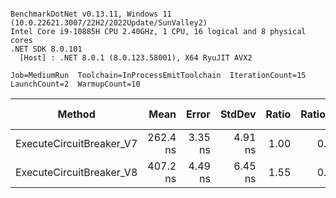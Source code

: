 ```

BenchmarkDotNet v0.13.11, Windows 11 (10.0.22621.3007/22H2/2022Update/SunValley2)
Intel Core i9-10885H CPU 2.40GHz, 1 CPU, 16 logical and 8 physical cores
.NET SDK 8.0.101
  [Host] : .NET 8.0.1 (8.0.123.58001), X64 RyuJIT AVX2

Job=MediumRun  Toolchain=InProcessEmitToolchain  IterationCount=15  
LaunchCount=2  WarmupCount=10  

```
| Method                   | Mean     | Error   | StdDev  | Ratio | RatioSD | Gen0   | Allocated | Alloc Ratio |
|------------------------- |---------:|--------:|--------:|------:|--------:|-------:|----------:|------------:|
| ExecuteCircuitBreaker_V7 | 262.4 ns | 3.35 ns | 4.91 ns |  1.00 |    0.00 | 0.0601 |     504 B |        1.00 |
| ExecuteCircuitBreaker_V8 | 407.2 ns | 4.49 ns | 6.45 ns |  1.55 |    0.04 |      - |         - |        0.00 |
